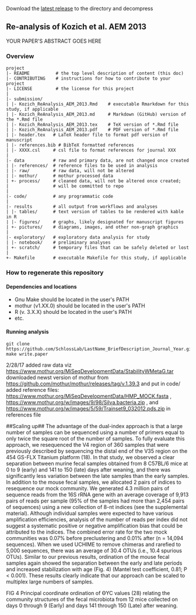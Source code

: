Download the [latest release](https://github.com/SchlossLab/new_project/releases/latest) to the directory and decompress


## Re-analysis of Kozich et al. AEM 2013

YOUR PAPER'S ABSTRACT GOES HERE




### Overview

	project
	|- README          # the top level description of content (this doc)
	|- CONTRIBUTING    # instructions for how to contribute to your project
	|- LICENSE         # the license for this project
	|
	|- submission/
	| |- Kozich_ReAnalysis_AEM_2013.Rmd    # executable Rmarkdown for this study, if applicable
	| |- Kozich_ReAnalysis_AEM_2013.md     # Markdown (GitHub) version of the *.Rmd file
	| |- Kozich_ReAnalysis_AEM_2013.tex    # TeX version of *.Rmd file
	| |- Kozich_ReAnalysis_AEM_2013.pdf    # PDF version of *.Rmd file
	| |- header.tex   # LaTeX header file to format pdf version of manuscript
	| |- references.bib # BibTeX formatted references
	| |- XXXX.csl     # csl file to format references for journal XXX
	|
	|- data           # raw and primary data, are not changed once created
	| |- references/  # reference files to be used in analysis
	| |- raw/         # raw data, will not be altered
	| |- mothur/      # mothur processed data
	| +- process/     # cleaned data, will not be altered once created;
	|                 # will be committed to repo
	|
	|- code/          # any programmatic code
	|
	|- results        # all output from workflows and analyses
	| |- tables/      # text version of tables to be rendered with kable in R
	| |- figures/     # graphs, likely designated for manuscript figures
	| +- pictures/    # diagrams, images, and other non-graph graphics
	|
	|- exploratory/   # exploratory data analysis for study
	| |- notebook/    # preliminary analyses
	| +- scratch/     # temporary files that can be safely deleted or lost
	|
	+- Makefile       # executable Makefile for this study, if applicable


### How to regenerate this repository

#### Dependencies and locations
* Gnu Make should be located in the user's PATH
* mothur (v1.XX.0) should be located in the user's PATH
* R (v. 3.X.X) should be located in the user's PATH
* etc.


#### Running analysis

```
git clone https://github.com/SchlossLab/LastName_BriefDescription_Journal_Year.git
make write.paper
```

2/28/17 
added raw data viz https://www.mothur.org/MiSeqDevelopmentData/StabilityWMetaG.tar
downloaded newst version of mothur from https://github.com/mothur/mothur/releases/tag/v.1.39.3 and put in code/ 
added reference files: https://www.mothur.org/MiSeqDevelopmentData/HMP_MOCK.fasta , https://www.mothur.org/w/images/9/98/Silva.bacteria.zip ,  and https://www.mothur.org/w/images/5/59/Trainset9_032012.pds.zip in references file 
 
 
##Scaling up## The advantage of the dual-index approach is that a large number of samples can be sequenced using a number of primers equal to only twice the square root of the number of samples. To fully evaluate this approach, we resequenced the V4 region of 360 samples that were previously described by sequencing the distal end of the V35 region on the 454 GS-FLX Titanium platform (18). In that study, we observed a clear separation between murine fecal samples obtained from 8 C57BL/6 mice at 0 to 9 (early) and 141 to 150 (late) days after weaning, and there was significantly less variation between the late samples than the early samples. In addition to the mouse fecal samples, we allocated 2 pairs of indices to resequence our mock community. We generated 4.3 million pairs of sequence reads from the 16S rRNA gene with an average coverage of 9,913 pairs of reads per sample (95% of the samples had more than 2,454 pairs of sequences) using a new collection of 8-nt indices (see the supplemental material). Although individual samples were expected to have various amplification efficiencies, analysis of the number of reads per index did not suggest a systematic positive or negative amplification bias that could be attributed to the indices. The combined error rate for the two mock communities was 0.07% before preclustering and 0.01% after (n = 14,094 sequences). When we used UCHIME to remove chimeras and rarefied to 5,000 sequences, there was an average of 30.4 OTUs (i.e., 10.4 spurious OTUs). Similar to our previous results, ordination of the mouse fecal samples again showed the separation between the early and late periods and increased stabilization with age (Fig. 4) (Mantel test coefficient, 0.81; P < 0.001). These results clearly indicate that our approach can be scaled to multiplex large numbers of samples.

FIG 4
Principal coordinate ordination of ϴYC values (28) relating the community structures of the fecal microbiota from 12 mice collected on days 0 through 9 (Early) and days 141 through 150 (Late) after weaning.


